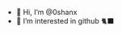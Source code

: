- 👋 Hi, I’m @0shanx
- 👀 I’m interested in github 🐈‍⬛

<!---
0shanx/0shanx is a ✨ special ✨ repository because its `README.md` (this file) appears on your GitHub profile.
You can click the Preview link to take a look at your changes.
--->
